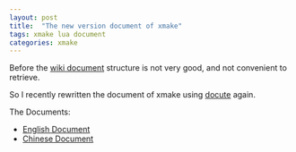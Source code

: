 ```yaml
---
layout: post
title:  "The new version document of xmake"
tags: xmake lua document
categories: xmake
---
```


Before the [wiki document](#https://github.com/tboox/xmake/wiki) structure is not very good, and not convenient to retrieve.

So I recently rewritten the document of xmake using [docute](https://docute.js.org/) again.

The Documents:

* [English Document](http://xmake.io/#/home)  
* [Chinese Document](http://xmake.io/#/zh/)  
